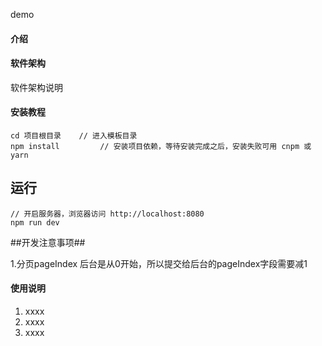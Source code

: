 demo

#### 介绍

#### 软件架构
软件架构说明


#### 安装教程


	cd 项目根目录    // 进入模板目录
	npm install         // 安装项目依赖，等待安装完成之后，安装失败可用 cnpm 或 yarn

## 运行 ##

	// 开启服务器，浏览器访问 http://localhost:8080
	npm run dev
##开发注意事项##

1.分页pageIndex 后台是从0开始，所以提交给后台的pageIndex字段需要减1

#### 使用说明

1. xxxx
2. xxxx
3. xxxx
